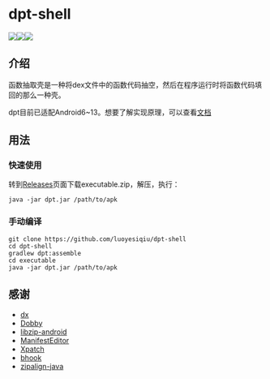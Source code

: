 # dpt-shell

[![](https://img.shields.io/github/license/luoyesiqiu/dpt-shell)](https://github.com/luoyesiqiu/dpt-shell/blob/main/LICENSE)[![](https://img.shields.io/github/downloads/luoyesiqiu/dpt-shell/total?color=blue)](https://github.com/luoyesiqiu/dpt-shell/releases/latest)[![](https://img.shields.io/github/issues-raw/luoyesiqiu/dpt-shell?color=red)](https://github.com/luoyesiqiu/dpt-shell/issues)

## 介绍

函数抽取壳是一种将dex文件中的函数代码抽空，然后在程序运行时将函数代码填回的那么一种壳。

dpt目前已适配Android6~13。想要了解实现原理，可以查看[文档](doc/HowItWorks.md)

## 用法

### 快速使用

转到[Releases](https://github.com/luoyesiqiu/dpt-shell/releases/latest)页面下载executable.zip，解压，执行：

```shell
java -jar dpt.jar /path/to/apk
```

### 手动编译

```shell
git clone https://github.com/luoyesiqiu/dpt-shell
cd dpt-shell
gradlew dpt:assemble
cd executable
java -jar dpt.jar /path/to/apk
```

## 感谢

- [dx](https://android.googlesource.com/platform/dalvik/+/refs/heads/master/dx/)
- [Dobby](https://github.com/jmpews/Dobby)
- [libzip-android](https://github.com/julienr/libzip-android)
- [ManifestEditor](https://github.com/WindySha/ManifestEditor)
- [Xpatch](https://github.com/WindySha/Xpatch)
- [bhook](https://github.com/bytedance/bhook)
- [zipalign-java](https://github.com/Iyxan23/zipalign-java)